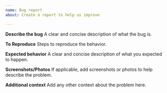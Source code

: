 ```yaml
---
name: Bug report
about: Create a report to help us improve

---
```


**Describe the bug**
A clear and concise description of what the bug is.

**To Reproduce**
Steps to reproduce the behavior.

**Expected behavior**
A clear and concise description of what you expected to happen.

**Screenshots/Photos**
If applicable, add screenshots or photos to help describe the problem.

**Additional context**
Add any other context about the problem here.
